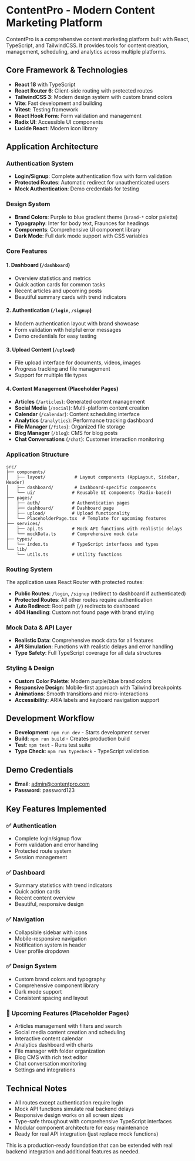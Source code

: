 # ContentPro - Modern Content Marketing Platform

ContentPro is a comprehensive content marketing platform built with React, TypeScript, and TailwindCSS. It provides tools for content creation, management, scheduling, and analytics across multiple platforms.

## Core Framework & Technologies

- **React 18** with TypeScript
- **React Router 6**: Client-side routing with protected routes
- **TailwindCSS 3**: Modern design system with custom brand colors
- **Vite**: Fast development and building
- **Vitest**: Testing framework
- **React Hook Form**: Form validation and management
- **Radix UI**: Accessible UI components
- **Lucide React**: Modern icon library

## Application Architecture

### Authentication System

- **Login/Signup**: Complete authentication flow with form validation
- **Protected Routes**: Automatic redirect for unauthenticated users
- **Mock Authentication**: Demo credentials for testing

### Design System

- **Brand Colors**: Purple to blue gradient theme (`brand-*` color palette)
- **Typography**: Inter for body text, Fraunces for headings
- **Components**: Comprehensive UI component library
- **Dark Mode**: Full dark mode support with CSS variables

### Core Features

#### 1. **Dashboard** (`/dashboard`)

- Overview statistics and metrics
- Quick action cards for common tasks
- Recent articles and upcoming posts
- Beautiful summary cards with trend indicators

#### 2. **Authentication** (`/login`, `/signup`)

- Modern authentication layout with brand showcase
- Form validation with helpful error messages
- Demo credentials for easy testing

#### 3. **Upload Content** (`/upload`)

- File upload interface for documents, videos, images
- Progress tracking and file management
- Support for multiple file types

#### 4. **Content Management** (Placeholder Pages)

- **Articles** (`/articles`): Generated content management
- **Social Media** (`/social`): Multi-platform content creation
- **Calendar** (`/calendar`): Content scheduling interface
- **Analytics** (`/analytics`): Performance tracking dashboard
- **File Manager** (`/files`): Organized file storage
- **Blog Manager** (`/blog`): CMS for blog posts
- **Chat Conversations** (`/chat`): Customer interaction monitoring

### Application Structure

```
src/
├── components/
│   ├── layout/           # Layout components (AppLayout, Sidebar, Header)
│   ├── dashboard/        # Dashboard-specific components
│   └── ui/              # Reusable UI components (Radix-based)
├── pages/
│   ├── auth/            # Authentication pages
│   ├── dashboard/       # Dashboard page
│   ├── upload/          # Upload functionality
│   └── PlaceholderPage.tsx  # Template for upcoming features
├── services/
│   ├── api.ts           # Mock API functions with realistic delays
│   └── mockData.ts      # Comprehensive mock data
├── types/
│   └── index.ts         # TypeScript interfaces and types
└── lib/
    └── utils.ts         # Utility functions
```

### Routing System

The application uses React Router with protected routes:

- **Public Routes**: `/login`, `/signup` (redirect to dashboard if authenticated)
- **Protected Routes**: All other routes require authentication
- **Auto Redirect**: Root path (`/`) redirects to dashboard
- **404 Handling**: Custom not found page with brand styling

### Mock Data & API Layer

- **Realistic Data**: Comprehensive mock data for all features
- **API Simulation**: Functions with realistic delays and error handling
- **Type Safety**: Full TypeScript coverage for all data structures

### Styling & Design

- **Custom Color Palette**: Modern purple/blue brand colors
- **Responsive Design**: Mobile-first approach with Tailwind breakpoints
- **Animations**: Smooth transitions and micro-interactions
- **Accessibility**: ARIA labels and keyboard navigation support

## Development Workflow

- **Development**: `npm run dev` - Starts development server
- **Build**: `npm run build` - Creates production build
- **Test**: `npm test` - Runs test suite
- **Type Check**: `npm run typecheck` - TypeScript validation

## Demo Credentials

- **Email**: admin@contentpro.com
- **Password**: password123

## Key Features Implemented

### ✅ **Authentication**

- Complete login/signup flow
- Form validation and error handling
- Protected route system
- Session management

### ✅ **Dashboard**

- Summary statistics with trend indicators
- Quick action cards
- Recent content overview
- Beautiful, responsive design

### ✅ **Navigation**

- Collapsible sidebar with icons
- Mobile-responsive navigation
- Notification system in header
- User profile dropdown

### ✅ **Design System**

- Custom brand colors and typography
- Comprehensive component library
- Dark mode support
- Consistent spacing and layout

### 🚧 **Upcoming Features** (Placeholder Pages)

- Articles management with filters and search
- Social media content creation and scheduling
- Interactive content calendar
- Analytics dashboard with charts
- File manager with folder organization
- Blog CMS with rich text editor
- Chat conversation monitoring
- Settings and integrations

## Technical Notes

- All routes except authentication require login
- Mock API functions simulate real backend delays
- Responsive design works on all screen sizes
- Type-safe throughout with comprehensive TypeScript interfaces
- Modular component architecture for easy maintenance
- Ready for real API integration (just replace mock functions)

This is a production-ready foundation that can be extended with real backend integration and additional features as needed.
